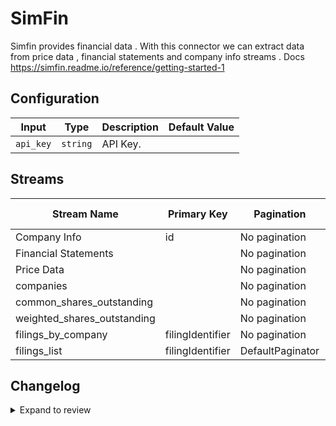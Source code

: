 # SimFin
Simfin provides financial data .
With this connector we can extract data from price data , financial statements and company info streams .
Docs https://simfin.readme.io/reference/getting-started-1

## Configuration

| Input | Type | Description | Default Value |
|-------|------|-------------|---------------|
| `api_key` | `string` | API Key.  |  |

## Streams
| Stream Name | Primary Key | Pagination | Supports Full Sync | Supports Incremental |
|-------------|-------------|------------|---------------------|----------------------|
| Company Info  | id | No pagination | ✅ |  ❌  |
| Financial Statements |  | No pagination | ✅ |  ❌  |
| Price Data |  | No pagination | ✅ |  ❌  |
| companies |  | No pagination | ✅ |  ❌  |
| common_shares_outstanding |  | No pagination | ✅ |  ❌  |
| weighted_shares_outstanding |  | No pagination | ✅ |  ❌  |
| filings_by_company | filingIdentifier | No pagination | ✅ |  ❌  |
| filings_list | filingIdentifier | DefaultPaginator | ✅ |  ❌  |

## Changelog

<details>
  <summary>Expand to review</summary>

| Version          | Date              | Pull Request | Subject        |
|------------------|-------------------|--------------|----------------|
| 0.0.4 | 2024-12-14 | [49790](https://github.com/airbytehq/airbyte/pull/49790) | Update dependencies |
| 0.0.3 | 2024-12-12 | [49390](https://github.com/airbytehq/airbyte/pull/49390) | Update dependencies |
| 0.0.2 | 2024-12-11 | [49118](https://github.com/airbytehq/airbyte/pull/49118) | Starting with this version, the Docker image is now rootless. Please note that this and future versions will not be compatible with Airbyte versions earlier than 0.64 |
| 0.0.1 | 2024-11-08 | | Initial release by [@ombhardwajj](https://github.com/ombhardwajj) via Connector Builder |

</details>
